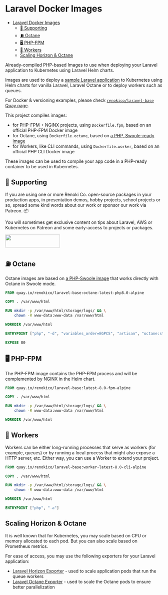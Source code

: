 Laravel Docker Images
=====================

- [Laravel Docker Images](#laravel-docker-images)
  - [🤝 Supporting](#-supporting)
  - [⛽ Octane](#-octane)
  - [🖥 PHP-FPM](#-php-fpm)
  - [🤖 Workers](#-workers)
  - [Scaling Horizon & Octane](#scaling-horizon--octane)

Already-compiled PHP-based Images to use when deploying your Laravel application to Kubernetes using Laravel Helm charts.

Images are used to deploy a [sample Laravel application](https://github.com/renoki-co/laravel-helm-demo) to Kubernetes using Helm charts for vanilla Laravel, Laravel Octane or to deploy workers such as queues.

For Docker & versioning examples, please check [`renokico/laravel-base` Quay page](https://quay.io/repository/renokico/laravel-base).

This project compiles images:

- for PHP-FPM + NGINX projects, using `Dockerfile.fpm`, based on an official PHP-FPM Docker image
- for Octane, using `Dockerfile.octane`, based on [a PHP, Swoole-ready image](https://hub.docker.com/r/phpswoole/swoole)
- for Workers, like CLI commands, using `Dockerfile.worker`, based on an official PHP CLI Docker image

These images can be used to compile your app code in a PHP-ready container to be used in Kubernetes.

## 🤝 Supporting

If you are using one or more Renoki Co. open-source packages in your production apps, in presentation demos, hobby projects, school projects or so, spread some kind words about our work or sponsor our work via Patreon. 📦

You will sometimes get exclusive content on tips about Laravel, AWS or Kubernetes on Patreon and some early-access to projects or packages.

[<img src="https://c5.patreon.com/external/logo/become_a_patron_button.png" height="41" width="175" />](https://www.patreon.com/bePatron?u=10965171)

## ⛽ Octane

Octane images are based on [a PHP-Swoole image](https://hub.docker.com/r/phpswoole/swoole) that works directly with Octane in Swoole mode.

```Dockerfile
FROM quay.io/renokico/laravel-base:octane-latest-php8.0-alpine

COPY . /var/www/html

RUN mkdir -p /var/www/html/storage/logs/ && \
    chown -R www-data:www-data /var/www/html

WORKDIR /var/www/html

ENTRYPOINT ["php", "-d", "variables_order=EGPCS", "artisan", "octane:start", "--server=swoole", "--host=0.0.0.0", "--port=80"]

EXPOSE 80
```

## 🖥 PHP-FPM

The PHP-FPM image contains the PHP-FPM process and will be complemented by NGINX in the Helm chart.

```Dockerfile
FROM quay.io/renokico/laravel-base:latest-8.0-fpm-alpine

COPY . /var/www/html

RUN mkdir -p /var/www/html/storage/logs/ && \
    chown -R www-data:www-data /var/www/html

WORKDIR /var/www/html
```

## 🤖 Workers

Workers can be either long-running processes that serve as workers (for example, queues) or by running a local process that might also expose a HTTP server, etc. Either way, you can use a Worker to extend your project.

```Dockerfile
FROM quay.io/renokico/laravel-base:worker-latest-8.0-cli-alpine

COPY . /var/www/html

RUN mkdir -p /var/www/html/storage/logs/ && \
    chown -R www-data:www-data /var/www/html

WORKDIR /var/www/html

ENTRYPOINT ["php", "-a"]
```

## Scaling Horizon & Octane

It is well known that for Kubernetes, you may scale based on CPU or memory allocated to each pod. But you can also scale based on Prometheus metrics.

For ease of access, you may use the following exporters for your Laravel application:

- [Laravel Horizon Exporter](https://github.com/renoki-co/horizon-exporter) - used to scale application pods that run the queue workers
- [Laravel Octane Exporter](https://github.com/renoki-co/octane-exporter) - used to scale the Octane pods to ensure better parallelization
